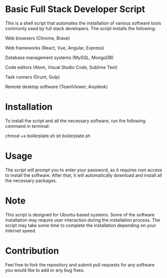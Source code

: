 # Basic Full Stack Developer Script
This is a shell script that automates the installation of various software tools commonly used by full stack developers. The script installs the following:

Web browsers (Chrome, Brave)

Web frameworks (React, Vue, Angular, Express)

Database management systems (MySQL, MongoDB)

Code editors (Atom, Visual Studio Code, Sublime Text)

Task runners (Grunt, Gulp)

Remote desktop software (TeamViewer, Anydesk)

# Installation
To install the script and all the necessary software, run the following command in terminal:

chmod +x boilerplate.sh
sh boilerplate.sh

# Usage
The script will prompt you to enter your password, as it requires root access to install the software. After that, it will automatically download and install all the necessary packages.

# Note
This script is designed for Ubuntu-based systems.
Some of the software installation may require user interaction during the installation process.
The script may take some time to complete the installation depending on your internet speed.

# Contribution
Feel free to fork the repository and submit pull requests for any software you would like to add or any bug fixes.
